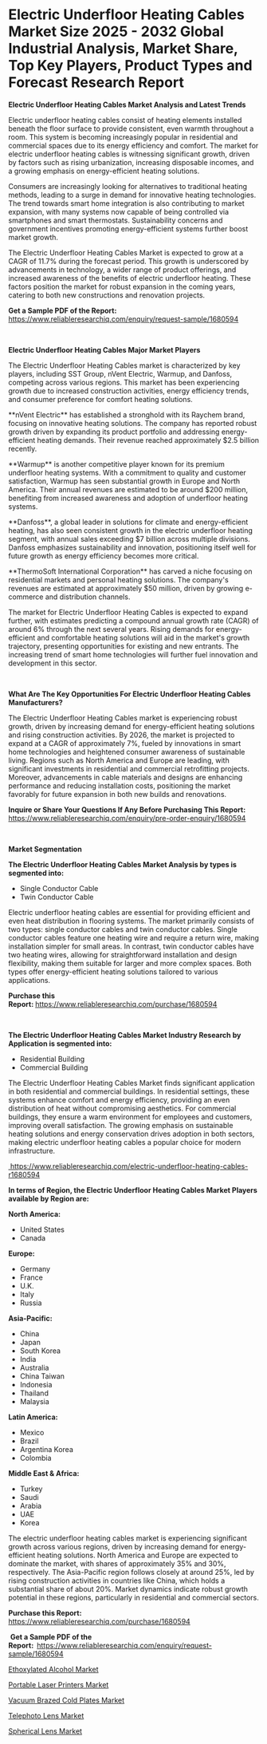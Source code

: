<p><h1>Electric Underfloor Heating Cables Market Size 2025 - 2032 Global Industrial Analysis, Market Share, Top Key Players, Product Types and Forecast Research Report</h1></p><p><strong>Electric Underfloor Heating Cables Market Analysis and Latest Trends</strong></p>
<p><p>Electric underfloor heating cables consist of heating elements installed beneath the floor surface to provide consistent, even warmth throughout a room. This system is becoming increasingly popular in residential and commercial spaces due to its energy efficiency and comfort. The market for electric underfloor heating cables is witnessing significant growth, driven by factors such as rising urbanization, increasing disposable incomes, and a growing emphasis on energy-efficient heating solutions.</p><p>Consumers are increasingly looking for alternatives to traditional heating methods, leading to a surge in demand for innovative heating technologies. The trend towards smart home integration is also contributing to market expansion, with many systems now capable of being controlled via smartphones and smart thermostats. Sustainability concerns and government incentives promoting energy-efficient systems further boost market growth. </p><p>The Electric Underfloor Heating Cables Market is expected to grow at a CAGR of 11.7% during the forecast period. This growth is underscored by advancements in technology, a wider range of product offerings, and increased awareness of the benefits of electric underfloor heating. These factors position the market for robust expansion in the coming years, catering to both new constructions and renovation projects.</p></p>
<p><strong>Get a Sample PDF of the Report:&nbsp;</strong> <a href="https://www.reliableresearchiq.com/enquiry/request-sample/1680594?utm_campaign=1159&utm_medium=2&utm_source=Github&utm_content=ia&utm_term=31012025&utm_id=electric-underfloor-heating-cables">https://www.reliableresearchiq.com/enquiry/request-sample/1680594</a></p>
<p>&nbsp;</p>
<p><strong>Electric Underfloor Heating Cables Major Market Players</strong></p>
<p><p>The Electric Underfloor Heating Cables market is characterized by key players, including SST Group, nVent Electric, Warmup, and Danfoss, competing across various regions. This market has been experiencing growth due to increased construction activities, energy efficiency trends, and consumer preference for comfort heating solutions.</p><p>**nVent Electric** has established a stronghold with its Raychem brand, focusing on innovative heating solutions. The company has reported robust growth driven by expanding its product portfolio and addressing energy-efficient heating demands. Their revenue reached approximately $2.5 billion recently.</p><p>**Warmup** is another competitive player known for its premium underfloor heating systems. With a commitment to quality and customer satisfaction, Warmup has seen substantial growth in Europe and North America. Their annual revenues are estimated to be around $200 million, benefiting from increased awareness and adoption of underfloor heating systems.</p><p>**Danfoss**, a global leader in solutions for climate and energy-efficient heating, has also seen consistent growth in the electric underfloor heating segment, with annual sales exceeding $7 billion across multiple divisions. Danfoss emphasizes sustainability and innovation, positioning itself well for future growth as energy efficiency becomes more critical.</p><p>**ThermoSoft International Corporation** has carved a niche focusing on residential markets and personal heating solutions. The company's revenues are estimated at approximately $50 million, driven by growing e-commerce and distribution channels.</p><p>The market for Electric Underfloor Heating Cables is expected to expand further, with estimates predicting a compound annual growth rate (CAGR) of around 6% through the next several years. Rising demands for energy-efficient and comfortable heating solutions will aid in the market's growth trajectory, presenting opportunities for existing and new entrants. The increasing trend of smart home technologies will further fuel innovation and development in this sector.</p></p>
<p>&nbsp;</p>
<p><strong>What Are The Key Opportunities For Electric Underfloor Heating Cables Manufacturers?</strong></p>
<p><p>The Electric Underfloor Heating Cables market is experiencing robust growth, driven by increasing demand for energy-efficient heating solutions and rising construction activities. By 2026, the market is projected to expand at a CAGR of approximately 7%, fueled by innovations in smart home technologies and heightened consumer awareness of sustainable living. Regions such as North America and Europe are leading, with significant investments in residential and commercial retrofitting projects. Moreover, advancements in cable materials and designs are enhancing performance and reducing installation costs, positioning the market favorably for future expansion in both new builds and renovations.</p></p>
<p><strong>Inquire or Share Your Questions If Any Before Purchasing This Report:</strong> <a href="https://www.reliableresearchiq.com/enquiry/pre-order-enquiry/1680594?utm_campaign=1159&utm_medium=2&utm_source=Github&utm_content=ia&utm_term=31012025&utm_id=electric-underfloor-heating-cables">https://www.reliableresearchiq.com/enquiry/pre-order-enquiry/1680594</a></p>
<p>&nbsp;</p>
<p><strong>Market Segmentation</strong></p>
<p><strong>The Electric Underfloor Heating Cables Market Analysis by types is segmented into:</strong></p>
<p><ul><li>Single Conductor Cable</li><li>Twin Conductor Cable</li></ul></p>
<p><p>Electric underfloor heating cables are essential for providing efficient and even heat distribution in flooring systems. The market primarily consists of two types: single conductor cables and twin conductor cables. Single conductor cables feature one heating wire and require a return wire, making installation simpler for small areas. In contrast, twin conductor cables have two heating wires, allowing for straightforward installation and design flexibility, making them suitable for larger and more complex spaces. Both types offer energy-efficient heating solutions tailored to various applications.</p></p>
<p><strong>Purchase this Report:&nbsp;</strong><a href="https://www.reliableresearchiq.com/purchase/1680594?utm_campaign=1159&utm_medium=2&utm_source=Github&utm_content=ia&utm_term=31012025&utm_id=electric-underfloor-heating-cables">https://www.reliableresearchiq.com/purchase/1680594</a></p>
<p>&nbsp;</p>
<p><strong>The Electric Underfloor Heating Cables Market Industry Research by Application is segmented into:</strong></p>
<p><ul><li>Residential Building</li><li>Commercial Building</li></ul></p>
<p><p>The Electric Underfloor Heating Cables Market finds significant application in both residential and commercial buildings. In residential settings, these systems enhance comfort and energy efficiency, providing an even distribution of heat without compromising aesthetics. For commercial buildings, they ensure a warm environment for employees and customers, improving overall satisfaction. The growing emphasis on sustainable heating solutions and energy conservation drives adoption in both sectors, making electric underfloor heating cables a popular choice for modern infrastructure.</p></p>
<p><a href="https://www.reliableresearchiq.com/electric-underfloor-heating-cables-r1680594?utm_campaign=1159&utm_medium=2&utm_source=Github&utm_content=ia&utm_term=31012025&utm_id=electric-underfloor-heating-cables">&nbsp;https://www.reliableresearchiq.com/electric-underfloor-heating-cables-r1680594</a></p>
<p><strong>In terms of Region, the Electric Underfloor Heating Cables Market Players available by Region are:</strong></p>
<p>
    <p> <strong> North America: </strong>
        <ul>
            <li>United States</li>
            <li>Canada</li>
        </ul>
        </p> 
    <p> <strong> Europe: </strong>
        <ul>
            <li>Germany</li>
            <li>France</li>
            <li>U.K.</li>
            <li>Italy</li>
            <li>Russia</li>
        </ul>
        </p> 
    <p> <strong> Asia-Pacific: </strong>
        <ul>
            <li>China</li>
            <li>Japan</li>
            <li>South Korea</li>
            <li>India</li>
            <li>Australia</li>
            <li>China Taiwan</li>
            <li>Indonesia</li>
            <li>Thailand</li>
            <li>Malaysia</li>
        </ul>
        </p> 
    <p> <strong> Latin America: </strong>
        <ul>
            <li>Mexico</li>
            <li>Brazil</li>
            <li>Argentina Korea</li>
            <li>Colombia</li>
        </ul>
        </p> 
    <p> <strong> Middle East & Africa: </strong>
        <ul>
            <li>Turkey</li>
            <li>Saudi</li>
            <li>Arabia</li>
            <li>UAE</li>
            <li>Korea</li>
        </ul>
    </p>
    </p>
<p><p>The electric underfloor heating cables market is experiencing significant growth across various regions, driven by increasing demand for energy-efficient heating solutions. North America and Europe are expected to dominate the market, with shares of approximately 35% and 30%, respectively. The Asia-Pacific region follows closely at around 25%, led by rising construction activities in countries like China, which holds a substantial share of about 20%. Market dynamics indicate robust growth potential in these regions, particularly in residential and commercial sectors.</p></p>
<p><strong>Purchase this Report: </strong><a href="https://www.reliableresearchiq.com/purchase/1680594?utm_campaign=1159&utm_medium=2&utm_source=Github&utm_content=ia&utm_term=31012025&utm_id=electric-underfloor-heating-cables">https://www.reliableresearchiq.com/purchase/1680594</a></p>
<p>&nbsp;<strong>Get a Sample PDF of the Report:&nbsp;&nbsp;</strong><a href="https://www.reliableresearchiq.com/enquiry/request-sample/1680594?utm_campaign=1159&utm_medium=2&utm_source=Github&utm_content=ia&utm_term=31012025&utm_id=electric-underfloor-heating-cables">https://www.reliableresearchiq.com/enquiry/request-sample/1680594</a></p>
<p><strong></strong></p>
<p><p><a href="https://github.com/sadithsondah72/Market-Research-Report-List-1/blob/main/ethoxylated-alcohol-market.md?utm_campaign=1159&utm_medium=2&utm_source=Github&utm_content=ia&utm_term=31012025&utm_id=electric-underfloor-heating-cables">Ethoxylated Alcohol Market</a></p><p><a href="https://www.linkedin.com/pulse/market-size-growth-portable-laser-printers-markrt-upcoming-zqlse?utm_campaign=1159&utm_medium=2&utm_source=Github&utm_content=ia&utm_term=31012025&utm_id=electric-underfloor-heating-cables">Portable Laser Printers Market</a></p><p><a href="https://github.com/nemcemakoi/Market-Research-Report-List-1/blob/main/vacuum-brazed-cold-plates-market.md?utm_campaign=1159&utm_medium=2&utm_source=Github&utm_content=ia&utm_term=31012025&utm_id=electric-underfloor-heating-cables">Vacuum Brazed Cold Plates Market</a></p><p><a href="https://www.linkedin.com/pulse/detailed-analysis-telephoto-lens-market-decision-making-0yqte?utm_campaign=1159&utm_medium=2&utm_source=Github&utm_content=ia&utm_term=31012025&utm_id=electric-underfloor-heating-cables">Telephoto Lens Market</a></p><p><a href="https://www.linkedin.com/pulse/projected-revenue-market-growth-spherical-lens-industry-148-lkhxe?utm_campaign=1159&utm_medium=2&utm_source=Github&utm_content=ia&utm_term=31012025&utm_id=electric-underfloor-heating-cables">Spherical Lens Market</a></p></p>